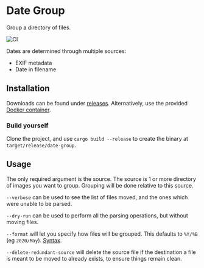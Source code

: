 # Date Group

Group a directory of files.

![CI](https://github.com/RealOrangeOne/date-group-rs/workflows/CI/badge.svg)

Dates are determined through multiple sources:

- EXIF metadata
- Date in filename

## Installation

Downloads can be found under [releases](https://github.com/RealOrangeOne/date-group/releases). Alternatively, use the provided [Docker container](https://hub.docker.com/r/theorangeone/date-group).

### Build yourself

Clone the project, and use `cargo build --release` to create the binary at `target/release/date-group`.

## Usage

The only required argument is the source. The source is 1 or more directory of images you want to group. Grouping will be done relative to this source.

`--verbose` can be used to see the list of files moved, and the ones which were unable to be parsed.

`--dry-run` can be used to perform all the parsing operations, but without moving files.

`--format` will let you specify how files will be grouped. This defaults to `%Y/%B` (eg `2020/May`). [Syntax](https://docs.rs/chrono/latest/chrono/format/strftime/index.html).

`--delete-redundant-source` will delete the source file if the destination a file is meant to be moved to already exists, to ensure things remain clean.
